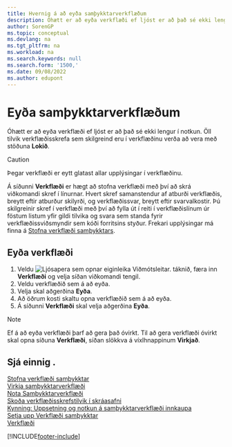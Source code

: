 ```yaml
---
title: Hvernig á að eyða samþykktarverkflæðum
description: Óhætt er að eyða verkflæði ef ljóst er að það sé ekki lengur í notkun. Öll tilvik verkflæðisskrefa sem eru skilgreind í verkflæði verða að hafa stöðuna **Lokið**.
author: SorenGP
ms.topic: conceptual
ms.devlang: na
ms.tgt_pltfrm: na
ms.workload: na
ms.search.keywords: null
ms.search.form: '1500,'
ms.date: 09/08/2022
ms.author: edupont
---
```

# Eyða samþykktarverkflæðum

Óhætt er að eyða verkflæði ef ljóst er að það sé ekki lengur í notkun. Öll tilvik verkflæðisskrefa sem skilgreind eru í verkflæðinu verða að vera með stöðuna **Lokið**.

> [!CAUTION]
> Þegar verkflæði er eytt glatast allar upplýsingar í verkflæðinu.

Á síðunni **Verkflæði** er hægt að stofna verkflæði með því að skrá viðkomandi skref í línurnar. Hvert skref samanstendur af atburði verkflæðis, breytt eftir atburður skilyrði, og verkflæðissvar, breytt eftir svarvalkostir. Þú skilgreinir skref í verkflæði með því að fylla út í reiti í verkflæðislínum úr föstum listum yfir gildi tilvika og svara sem standa fyrir verkflæðissviðsmyndir sem kóði forritsins styður. Frekari upplýsingar má finna á [Stofna verkflæði samþykktars](across-how-to-create-workflows.md).

## Eyða verkflæði

1. Veldu ![Ljósapera sem opnar eiginleika Viðmótsleitar.](media/ui-search/search_small.png "Segðu mér hvað þú vilt gera") táknið, færa inn **Verkflæði** og velja síðan viðkomandi tengil.
2. Veldu verkflæðið sem á að eyða.
3. Velja skal aðgerðina **Eyða**.
4. Að öðrum kosti skaltu opna verkflæðið sem á að eyða.
5. Á síðunni **Verkflæði** skal velja aðgerðina **Eyða**.

> [!NOTE]
> Ef á að eyða verkflæði þarf að gera það óvirkt. Til að gera verkflæði óvirkt skal opna síðuna **Verkflæði**, síðan slökkva á víxlhnappinum **Virkjað**.

## Sjá einnig .

[Stofna verkflæði samþykktar](across-how-to-create-workflows.md)  
[Virkja samþykktarverkflæði](across-how-to-enable-workflows.md)  
[Nota Samþykktarverkflæði](across-use-workflows.md)  
[Skoða verkflæðisskrefstilvik í skráasafni](across-how-to-view-archived-workflow-step-instances.md)  
[Kynning: Uppsetning og notkun á samþykktarverkflæði innkaupa](walkthrough-setting-up-and-using-a-purchase-approval-workflow.md)  
[Setja upp Verkflæði samþykktar](across-set-up-workflows.md)  
[Verkflæði](across-workflow.md)  

[!INCLUDE[footer-include](includes/footer-banner.md)]
